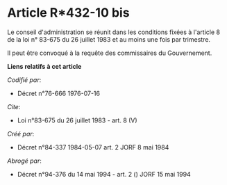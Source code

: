 # Article R*432-10 bis

Le conseil d'administration se réunit dans les conditions fixées à l'article 8 de la loi n° 83-675 du 26 juillet 1983 et au
moins une fois par trimestre.

Il peut être convoqué à la requête des commissaires du Gouvernement.

**Liens relatifs à cet article**

_Codifié par_:

  - Décret n°76-666 1976-07-16

_Cite_:

  - Loi n°83-675 du 26 juillet 1983 - art. 8 (V)

_Créé par_:

  - Décret n°84-337 1984-05-07 art. 2 JORF 8 mai 1984

_Abrogé par_:

  - Décret n°94-376 du 14 mai 1994 - art. 2 () JORF 15 mai 1994
